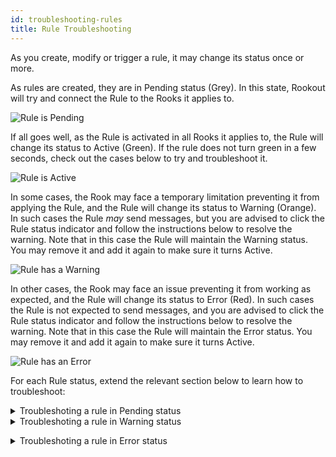 ```yaml
---
id: troubleshooting-rules
title: Rule Troubleshooting
---
```


As you create, modify or trigger a rule, it may change its status once or more.

As rules are created, they are in Pending status (Grey).
In this state, Rookout will try and connect the Rule to the Rooks it applies to.

![Rule is Pending](/img/screenshots/rule_status_grey.png)

If all goes well, as the Rule is activated in all Rooks it applies to, the Rule will change its status to Active (Green).
If the rule does not turn green in a few seconds, check out the cases below to try and troubleshoot it.

![Rule is Active](/img/screenshots/rule_status_green.png)

In some cases, the Rook may face a temporary limitation preventing it from applying the Rule, and the Rule will change its status to Warning (Orange).
In such cases the Rule *may* send messages, but you are advised to click the Rule status indicator and follow the instructions below to resolve the warning.
Note that in this case the Rule will maintain the Warning status. You may remove it and add it again to make sure it turns Active.

![Rule has a Warning](/img/screenshots/rule_status_orange.png)

In other cases, the Rook may face an issue preventing it from working as expected, and the Rule will change its status to Error (Red).
In such cases the Rule is not expected to send messages, and you are advised to click the Rule status indicator and follow the instructions below to resolve the warning.
Note that in this case the Rule will maintain the Error status. You may remove it and add it again to make sure it turns Active.

![Rule has an Error](/img/screenshots/rule_status_red.png)


For each Rule status, extend the relevant section below to learn how to troubleshoot:

<details>
<summary>Troubleshoting a rule in Pending status</summary>
<p>

## Rule remains in Pending status - Grey

The most likely reason for a Rule remaining in Pending status is that it cannot connect to the relevant Rooks.
Make sure the relevant App Instances are available in the Rookout application -> App Instances & Agents page.
If the relevant App Instances are missing, it may indicate one or more of the following:
- The application you are trying to debug is down (Which means the Rooks are inactive). Follow the instructions in the [Troubleshooting Rooks](troubleshooting-rooks.md) page.
- The application is up, but the Rooks are not accessible (That is, the Rookout service cannot access the Rooks). Follow the instructions in the [Troubleshooting Rooks](troubleshooting-rooks.md) page.
- In serverless frameworks such as Lambda, the application itself isn't up until the serverless function is triggered.
In such cases, the Rule will only become Active after the first function trigger.

If you are using [selectors](rules-uses.md#selector) in your script, make sure they correctly apply to the relevant Rules.

If you are debugging a Python or Node application, make sure the file path in your application matches the file path in the Rookout source view.

If you are debugging a Node application, make sure the source maps are available.

If you are using local Rook Agents, make sure they are up and running, and they are accessible from the application you are trying to debug.
Make sure the relevant Rook Agents are available in the Rookout application -> App Instances & Agents page -> Agents tab.
If the relevant Agents are missing, follow the instructions in the [Agent Troubleshooting](troubleshooting-agent.md) page.

</p>
</details>

<details>
<summary>Troubleshoting a rule in Warning status</summary>
<p>

## Rule is in Warning status - Orange

The most likely reason for a Rule switching to Warning status is an error in the Rule script.
Click the Rule status indicator to open the notifications page, and expand the relevant notification(s).

![Rule Warning Example](/img/screenshots/rule_warning_notification.png)

- If you see any of the following notifications, check your script and make sure the relevant variable(s) are defined correctly.
*Attribute not found*; *Key not found*; *Method not found*; *Write attribute not supported*; *Operation is read only*

If you are debugging a Java applicatin, make sure the source files are included in the JAR viewed by Rookout.

</p>
</details>
</p>
</details>
<details>
<summary>Troubleshoting a rule in Error status</summary>
<p>

## Rule is in Error status - Red

The most likely reason for a Rule switching to Error status is a malformed or mismatched Rule script.
Click the Rule status indicator to open the notifications page, and expand the relevant notification(s).

![Rule Error Example](/img/screenshots/rule_error_notification.png)

- If you see a [Hash mismatch](rules-aug.md#file-line) error, it means the SHA-256 Hash we applied to the source file does not match the has of the code file in the deployed application.
Make sure the code version in your source view matches the code version in the deployed application.
- If you see any of the following error messages, make sure the JSON file is correctly formatted:
*Invalid configuration path*; *Invalid Configuration Key*; *Object Name Missing in configuration*; *Configuration specifies an unknown object name*; *Object configuration is invalid*
- If you see a *Send to Rookout is disabled message*, change the Rule target so it doesn't send data to Rookout, or contact your administrator.
- If you see an *Invalid rule position* message, make sure the Rule is applied at the correct code location.
For example, make sure the Rule is not positioned at an empty line, or at a function's signature.
- If you see a *Rule was disabled due to rate-limiting* message, it means that Rookout has disabled the Rule after it saw too frequent messages.

If you are debugging a Python application, make sure to import the Rookout SDK after other modules have been properly initialized.
In some cases, adding the `from rook import auto_start` line just after the `__name__ == “__main__”` line may cause the Rook to fail initialization.

</p>
</details>